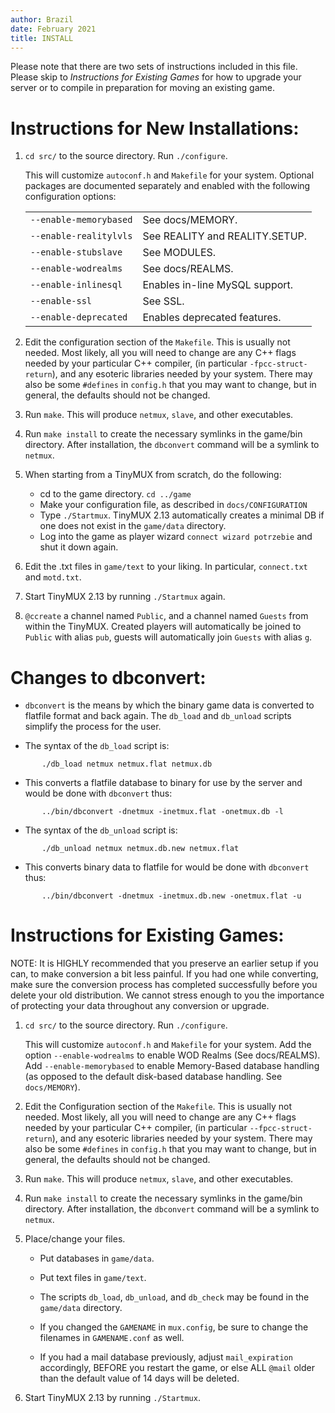 ```yaml
---
author: Brazil
date: February 2021
title: INSTALL
---
```


Please note that there are two sets of instructions included in this
file.  Please skip to _Instructions for Existing Games_ for how to
upgrade your server or to compile in preparation for moving an existing
game.

# Instructions for New Installations:

1.  `cd src/` to the source directory.  Run `./configure`.

    This will customize `autoconf.h` and `Makefile` for your system.
    Optional packages are documented separately and enabled with the
    following configuration options:

      |                        |                                                  |
      |------------------------|--------------------------------------------------|
      | `--enable-memorybased` | See docs/MEMORY.                                 |
      | `--enable-realitylvls` | See REALITY and REALITY.SETUP.                   |
      | `--enable-stubslave`   | See MODULES.                                     |
      | `--enable-wodrealms`   | See docs/REALMS.                                 |
      | `--enable-inlinesql`   | Enables in-line MySQL support.                   |
      | `--enable-ssl`         | See SSL.                                         |
      | `--enable-deprecated`  | Enables deprecated features.                     |

2.  Edit the configuration section of the `Makefile`.  This is usually not
    needed.  Most likely, all you will need to change are any C++ flags
    needed by your particular C++ compiler, (in particular
    `-fpcc-struct-return`), and any esoteric libraries needed by your
    system.  There may also be some `#defines` in `config.h` that you may
    want to change, but in general, the defaults should not be changed.

3.  Run `make`.  This will produce `netmux`, `slave`, and other executables.

4.  Run `make install` to create the necessary symlinks in the game/bin directory.
    After installation, the `dbconvert` command will be a symlink to `netmux`.

5.  When starting from a TinyMUX from scratch, do the following:

      - cd to the game directory.  `cd ../game`
      - Make your configuration file, as described in `docs/CONFIGURATION`
      - Type `./Startmux`.  TinyMUX 2.13 automatically creates a minimal DB
        if one does not exist in the `game/data` directory.
      - Log into the game as player wizard `connect wizard potrzebie` and
        shut it down again.

6.  Edit the .txt files in `game/text` to your liking.  In particular,
    `connect.txt` and `motd.txt`.

7.  Start TinyMUX 2.13 by running `./Startmux` again.

8.  `@ccreate` a channel named `Public`, and a channel named `Guests`
    from within the TinyMUX.  Created players will automatically be
    joined to `Public` with alias `pub`, guests will automatically join
    `Guests` with alias `g`.

# Changes to dbconvert:

 - `dbconvert` is the means by which the binary game data is converted to
   flatfile format and back again.  The `db_load` and `db_unload` scripts
   simplify the process for the user.

 - The syntax of the `db_load` script is:

```
       ./db_load netmux netmux.flat netmux.db
```

 - This converts a flatfile database to binary for use by the server
   and would be done with `dbconvert` thus:

```
       ../bin/dbconvert -dnetmux -inetmux.flat -onetmux.db -l
```

 - The syntax of the `db_unload` script is:

```
       ./db_unload netmux netmux.db.new netmux.flat
```

 - This converts binary data to flatfile for would be done with
   `dbconvert` thus:

```
       ../bin/dbconvert -dnetmux -inetmux.db.new -onetmux.flat -u
```

# Instructions for Existing Games:

NOTE: It is HIGHLY recommended that you preserve an earlier setup if you
can, to make conversion a bit less painful.  If you had one while
converting, make sure the conversion process has completed successfully
before you delete your old distribution.  We cannot stress enough to you
the importance of protecting your data throughout any conversion or
upgrade.

1.  `cd src/` to the source directory.  Run `./configure`.

    This will customize `autoconf.h` and `Makefile` for your system.  Add the
    option `--enable-wodrealms` to enable WOD Realms (See docs/REALMS).
    Add `--enable-memorybased` to enable Memory-Based database handling
    (as opposed to the default disk-based database handling.  See
    `docs/MEMORY`).

2.  Edit the Configuration section of the `Makefile`.  This is usually not
    needed.  Most likely, all you will need to change are any C++ flags
    needed by your particular C++ compiler, (in particular
    `--fpcc-struct-return`), and any esoteric libraries needed by your
    system.  There may also be some `#defines` in `config.h` that you may
    want to change, but in general, the defaults should not be changed.

3.  Run `make`.  This will produce `netmux`, `slave`, and other executables.

4.  Run `make install` to create the necessary symlinks in the game/bin directory.
    After installation, the `dbconvert` command will be a symlink to `netmux`.

5.  Place/change your files.

    - Put databases in `game/data`.

    - Put text files in `game/text`.

    - The scripts `db_load`, `db_unload`, and `db_check` may be found in the
      `game/data` directory.

    - If you changed the `GAMENAME` in `mux.config`, be sure to change the
      filenames in `GAMENAME.conf` as well.

    - If you had a mail database previously, adjust `mail_expiration`
      accordingly, BEFORE you restart the game, or else ALL `@mail` older
      than the default value of 14 days will be deleted.

6.  Start TinyMUX 2.13 by running `./Startmux`.

